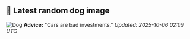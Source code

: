 ## 🐶 Latest random dog image
![Dog](https://images.dog.ceo/breeds/otterhound/n02091635_1634.jpg)
**Advice:** "Cars are bad investments."
*Updated: 2025-10-06 02:09 UTC*
